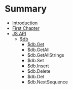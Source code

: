# Summary

* [Introduction](README.md)
* [First Chapter](chapter1.md)
* [JS API](js_api.md)
   * [$db](db.md)
       * [$db.Get](db.get.md)
       * $db.GetAll
       * $db.GetAllStrings
       * $db.Set
       * $db.Insert
       * $db.Delete
       * $db.Del
       * $db.NextSequence

